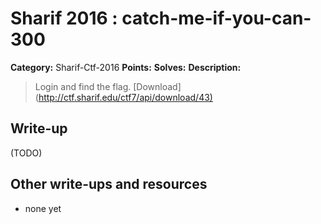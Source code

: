 # Sharif 2016 : catch-me-if-you-can-300

**Category:** Sharif-Ctf-2016
**Points:** 
**Solves:** 
**Description:**

> Login and find the flag. [Download](<http://ctf.sharif.edu/ctf7/api/download/43)>


## Write-up

(TODO)

## Other write-ups and resources

* none yet
